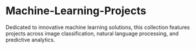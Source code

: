 # Machine-Learning-Projects
Dedicated to innovative machine learning solutions, this collection features projects across image classification, natural language processing, and predictive analytics.
